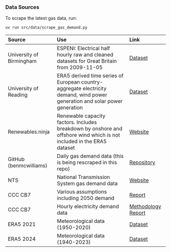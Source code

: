 ### Data Sources

To scrape the latest gas data, run:

```shell
uv run src/data/scrape_gas_demand.py
```

| Source | Use | Link |
|:-------|:----|:-----|
| University of Birmingham | ESPENI: Electrical half hourly raw and cleaned datasets for Great Britain from 2009-11-05 | [Dataset](https://zenodo.org/records/4739408) |
| University of Reading | ERA5 derived time series of European country-aggregate electricity demand, wind power generation and solar power generation | [Dataset](https://researchdata.reading.ac.uk/272/) |
| Renewables.ninja | Renewable capacity factors. Includes breakdown by onshore and offshore wind which is not included in the ERA5 dataset | [Website](https://www.renewables.ninja/) |
| GitHub (benmcwilliams) | Daily gas demand data (this is being rescraped in this repo) | [Repository](https://github.com/benmcwilliams/gas-demand) |
| NTS | National Transmission System gas demand data | [Website](https://data.nationalgas.com/) |
| CCC CB7 | Various assumptions including 2050 demand | [Report](https://www.theccc.org.uk/publication/the-seventh-carbon-budget/) |
| CCC CB7 | Hourly electricity demand data | [Methodology Report](https://www.theccc.org.uk/publication/methodology-report-uk-northern-ireland-wales-and-scotland-carbon-budget-advice/) |
| ERA5 2021 | Meteorological data (1950-2020) | [Dataset](https://doi.org/10.17864/1947.000321) |
| ERA5 2024 | Meteorological data (1940-2023) | [Dataset](https://doi.org/10.5281/zenodo.12634069) |